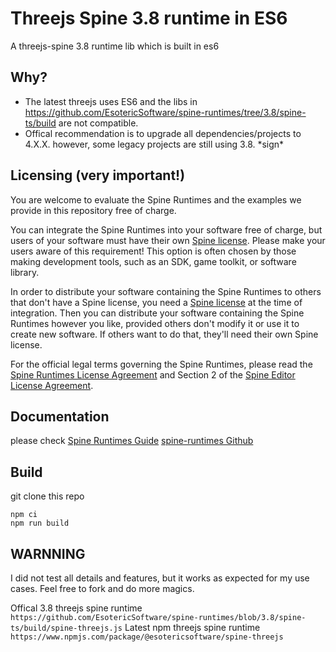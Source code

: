 # Threejs Spine 3.8 runtime in ES6
A threejs-spine 3.8 runtime lib which is built in es6
## Why?
* The latest threejs uses ES6 and the libs in https://github.com/EsotericSoftware/spine-runtimes/tree/3.8/spine-ts/build are not compatible.
* Offical recommendation is to upgrade all dependencies/projects to 4.X.X. however, some legacy projects are still using 3.8. \*sign\*

## Licensing (very important!)

You are welcome to evaluate the Spine Runtimes and the examples we provide in this repository free of charge.

You can integrate the Spine Runtimes into your software free of charge, but users of your software must have their own [Spine license](https://esotericsoftware.com/spine-purchase). Please make your users aware of this requirement! This option is often chosen by those making development tools, such as an SDK, game toolkit, or software library.

In order to distribute your software containing the Spine Runtimes to others that don't have a Spine license, you need a [Spine license](https://esotericsoftware.com/spine-purchase) at the time of integration. Then you can distribute your software containing the Spine Runtimes however you like, provided others don't modify it or use it to create new software. If others want to do that, they'll need their own Spine license.

For the official legal terms governing the Spine Runtimes, please read the [Spine Runtimes License Agreement](http://esotericsoftware.com/spine-runtimes-license) and Section 2 of the [Spine Editor License Agreement](http://esotericsoftware.com/spine-editor-license#s2).

## Documentation
please check 
[Spine Runtimes Guide](http://esotericsoftware.com/spine-runtimes-guide)
[spine-runtimes Github](https://github.com/EsotericSoftware/spine-runtimes)

## Build
git clone this repo
```
npm ci
npm run build
```

## WARNNING 
I did not test all details and features, but it works as expected for my use cases. Feel free to fork and do more magics.

Offical 3.8 threejs spine runtime
`https://github.com/EsotericSoftware/spine-runtimes/blob/3.8/spine-ts/build/spine-threejs.js`
Latest npm threejs spine runtime
`https://www.npmjs.com/package/@esotericsoftware/spine-threejs`

